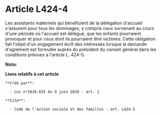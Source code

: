 # Article L424-4

Les assistants maternels qui bénéficient de la délégation d'accueil s'assurent pour tous les dommages, y compris ceux
survenant au cours d'une période où l'accueil est délégué, que les enfants pourraient provoquer et pour ceux dont ils
pourraient être victimes. Cette obligation fait l'objet d'un engagement écrit des intéressés lorsque la demande d'agrément
est formulée auprès du président du conseil général dans les conditions prévues à l'article L. 424-5.

**Nota:**



**Liens relatifs à cet article**

	**Créé par**:

	  - Loi n°2010-625 du 9 juin 2010 - art. 1

	**Cite**:

	  - Code de l'action sociale et des familles - art. L424-5

